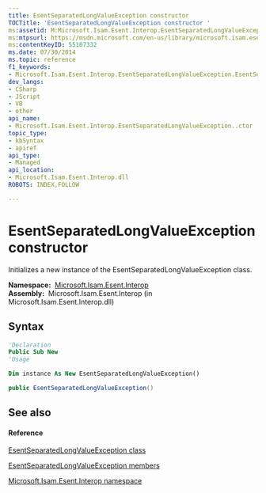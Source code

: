 ```yaml
---
title: EsentSeparatedLongValueException constructor 
TOCTitle: 'EsentSeparatedLongValueException constructor '
ms:assetid: M:Microsoft.Isam.Esent.Interop.EsentSeparatedLongValueException.#ctor
ms:mtpsurl: https://msdn.microsoft.com/en-us/library/microsoft.isam.esent.interop.esentseparatedlongvalueexception.esentseparatedlongvalueexception(v=EXCHG.10)
ms:contentKeyID: 55107332
ms.date: 07/30/2014
ms.topic: reference
f1_keywords:
- Microsoft.Isam.Esent.Interop.EsentSeparatedLongValueException.EsentSeparatedLongValueException
dev_langs:
- CSharp
- JScript
- VB
- other
api_name: 
- Microsoft.Isam.Esent.Interop.EsentSeparatedLongValueException..ctor
topic_type: 
- kbSyntax
- apiref
api_type: 
- Managed
api_location: 
- Microsoft.Isam.Esent.Interop.dll
ROBOTS: INDEX,FOLLOW

---
```


# EsentSeparatedLongValueException constructor

Initializes a new instance of the EsentSeparatedLongValueException class.

**Namespace:**  [Microsoft.Isam.Esent.Interop](hh596136\(v=exchg.10\).md)  
**Assembly:**  Microsoft.Isam.Esent.Interop (in Microsoft.Isam.Esent.Interop.dll)

## Syntax

``` vb
'Declaration
Public Sub New
'Usage

Dim instance As New EsentSeparatedLongValueException()
```

``` csharp
public EsentSeparatedLongValueException()
```

## See also

#### Reference

[EsentSeparatedLongValueException class](dn350615\(v=exchg.10\).md)

[EsentSeparatedLongValueException members](dn350616\(v=exchg.10\).md)

[Microsoft.Isam.Esent.Interop namespace](hh596136\(v=exchg.10\).md)

